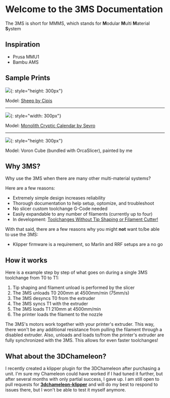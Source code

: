 # Welcome to the 3MS Documentation

The 3MS is short for MMMS, which stands for **M**odular **M**ulti **M**aterial **S**ystem

## Inspiration

- Prusa MMU1
- Bambu AMS

## Sample Prints

![](samplesheep.jpeg){: style="height: 300px"}

Model: [Sheep by Cipis](https://www.printables.com/model/838872-sheep-multi-material-remix)

---


![](samplecalendar.jpeg){: style="width: 300px"}

Model: [Monolith Cryptic Calendar by Sevro](https://www.printables.com/model/698341-monolith-cryptic-calendar)

---

![](samplevoron.jpeg){: style="height: 300px"}

Model: Voron Cube (bundled with OrcaSlicer), painted by me

## Why 3MS?

Why use the 3MS when there are many other multi-material systems? 

Here are a few reasons:

- Extremely simple design increases reliability
- Thorough documentation to help setup, optomize, and troubleshoot
- No slicer custom toolchange G-Code needed
- Easily expandable to any number of filaments (currently up to four)
- In development: [Toolchanges Without Tip Shaping or Filament Cutter!](notip.md)

With that said, there are a few reasons why you might **not** want to/be able to use the 3MS:

- Klipper firmware is a requirement, so Marlin and RRF setups are a no go

## How it works

Here is a example step by step of what goes on during a single 3MS toolchange from T0 to T1:

1. Tip shaping and filament unload is performed by the slicer
2. The 3MS unloads T0 200mm at 4500mm/min (75mm/s)
3. The 3MS desyncs T0 from the extruder
4. The 3MS syncs T1 with the extruder
3. The 3MS loads T1 210mm at 4500mm/min
5. The printer loads the filament to the nozzle

The 3MS's motors work together with your printer's extruder. This way, there won't be any additional resistance from pulling the filament through a disabled extruder. Also, unloads and loads to/from the printer's extruder are fully synchronized with the 3MS. This allows for even faster toolchanges!

## What about the 3DChameleon?

I recently created a klipper plugin for the 3DChameleon after purchasing a unit. I'm sure my Chameleon could have worked if I had tuned it further, but after several months with only partial success, I gave up. I am still open to pull requests for **[3dchameleon-klipper](https://github.com/3dcoded/3dchameleon-klipper)** and will do my best to respond to issues there, but I won't be able to test it myself anymore.

